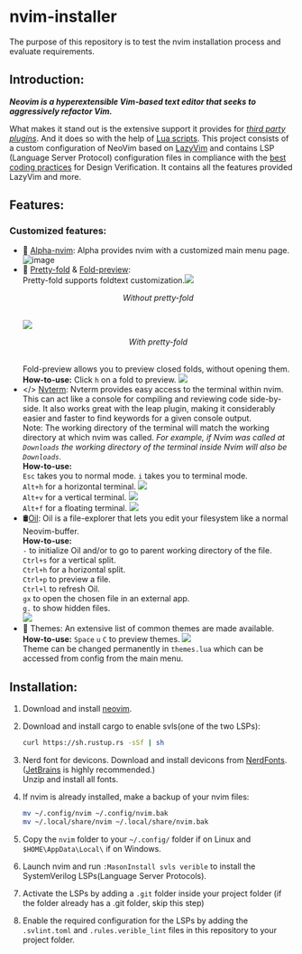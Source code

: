 # nvim-installer
The purpose of this repository is to test the nvim installation process and evaluate requirements.

## Introduction:
_**Neovim is a hyperextensible Vim-based text editor that seeks to aggressively refactor Vim.**_

What makes it stand out is the extensive support it provides for <i>[third party plugins](https://github.com/topics/neovim-plugins)</i>. And it does so with the help of [Lua scripts](https://neovim.io/doc/user/lua.html).
This project consists of a custom configuration of NeoVim based on [LazyVim](https://www.lazyvim.org/) and contains LSP (Language Server Protocol) configuration files in compliance with the [best coding practices](https://github.com/muneebullashariff/best_coding_practices) for Design Verification. It contains all the features provided LazyVim and more.

## Features:
### Customized features:
* 📜 [Alpha-nvim](https://github.com/goolord/alpha-nvim): Alpha provides nvim with a customized main menu page.
  ![image](https://github.com/Myron2812/nvim-installer/assets/67193041/cf47d401-8e7d-496a-93a1-9433bdc66a35)
*  📂 [Pretty-fold](https://github.com/anuvyklack/pretty-fold.nvim) & [Fold-preview](https://github.com/anuvyklack/fold-preview.nvim):<br>
Pretty-fold supports foldtext customization.<img src = "https://github.com/Myron2812/nvim-installer/assets/67193041/135f5bb3-3130-4024-b5e8-1f79f633dc50"> <p align = "center">_Without pretty-fold_ </p> <br><img src = "https://github.com/Myron2812/nvim-installer/assets/67193041/61a20a6c-0396-4209-8317-51bf8e342fb4"> <p align = "center"> _With pretty-fold_ </p> <br>
Fold-preview allows you to preview closed folds, without opening them. <br> **How-to-use:** Click ``h`` on a fold to preview. <img src = "https://github.com/Myron2812/nvim-installer/assets/67193041/cfbd1db4-01f9-4867-a795-45d493993581">
* </> [Nvterm](https://github.com/NvChad/nvterm): Nvterm provides easy access to the terminal within nvim. This can act like a console for compiling and reviewing code side-by-side. It also works great with the leap plugin, making it considerably easier and faster to find keywords for a given console output. <br> Note: The working directory of the terminal will match the working directory at which nvim was called. _For example, if Nvim was called at ``Downloads`` the working directory of the terminal inside Nvim will also be ``Downloads``._ <br> **How-to-use:** <br>
``Esc`` takes you to normal mode. ``i`` takes you to terminal mode. <br>
``Alt+h`` for a horizontal terminal. <img src = "https://github.com/Myron2812/nvim-installer/assets/67193041/42ddd51e-e2a0-4237-8a9b-c5e261a08b3e"> <br>
``Alt+v`` for a vertical terminal. <img src = "https://github.com/Myron2812/nvim-installer/assets/67193041/77dec970-229e-4558-9fe2-b514de6d0849"> <br>
``Alt+f`` for a floating terminal. <img src = "https://github.com/Myron2812/nvim-installer/assets/67193041/cf2c0e94-8c15-4e1c-a904-ab60eabaa131">
* 🛢️[Oil](https://github.com/stevearc/oil.nvim): Oil is a file-explorer that lets you edit your filesystem like a normal Neovim-buffer. <br> **How-to-use:** <br> ``-`` to initialize Oil and/or to go to parent working directory of the file. <br> ``Ctrl+s`` for a vertical split. <br> ``Ctrl+h`` for a horizontal split. <br> ``Ctrl+p`` to preview a file. <br> ``Ctrl+l`` to refresh Oil. <br> ``gx`` to open the chosen file in an external app. <br> ``g.`` to show hidden files. <br> <img src = "https://github.com/Myron2812/nvim-installer/assets/67193041/58871458-1a4b-41e2-ae41-d10c88e8ef50">
* 🎨 Themes: An extensive list of common themes are made available. <br> **How-to-use:** ``Space`` ``u`` ``C`` to preview themes. <img src = "https://github.com/Myron2812/nvim-installer/assets/67193041/ecdbfa9a-5ebc-43e3-9e4c-66b6b0ebd90c"> <br> Theme can be changed permanently in ``themes.lua`` which can be accessed from config from the main menu.
## Installation:
1. Download and install [neovim](https://github.com/neovim/neovim/releases/).
2. Download and install cargo to enable svls(one of the two LSPs):
   ```bash
   curl https://sh.rustup.rs -sSf | sh
   ```
4. Nerd font for devicons. Download and install devicons from [NerdFonts](https://www.nerdfonts.com/font-downloads). <br>
([JetBrains](https://github.com/ryanoasis/nerd-fonts/releases/download/v3.1.1/JetBrainsMono.zip) is highly recommended.)<br>
Unzip and install all fonts.
5. If nvim is already installed, make a backup of your nvim files:
   
   ```bash
   mv ~/.config/nvim ~/.config/nvim.bak
   mv ~/.local/share/nvim ~/.local/share/nvim.bak
   ```
6. Copy the ``nvim`` folder to your ``~/.config/`` folder if on Linux and ``$HOME\AppData\Local\`` if on Windows.
7. Launch nvim and run ``:MasonInstall svls verible`` to install the SystemVerilog LSPs(Language Server Protocols).
8. Activate the LSPs by adding a ``.git`` folder inside your project folder (if the folder already has a .git folder, skip this step)
9. Enable the required configuration for the LSPs by adding the ``.svlint.toml`` and ``.rules.verible_lint`` files in this repository to your project folder.
